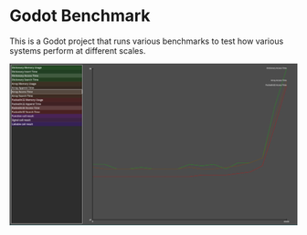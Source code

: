 # Godot Benchmark
This is a Godot project that runs various benchmarks to test how various systems perform at different scales.

![image](docs/readme_screenshot.png)